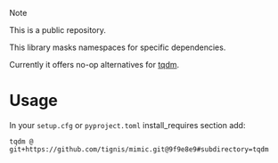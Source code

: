 > [!NOTE]
> This is a public repository.

This library masks namespaces for specific dependencies.

Currently it offers no-op alternatives for [tqdm](https://github.com/tqdm/tqdm).

# Usage

In your `setup.cfg` or `pyproject.toml` install_requires section add:

```
tqdm @ git+https://github.com/tignis/mimic.git@9f9e8e9#subdirectory=tqdm
```
